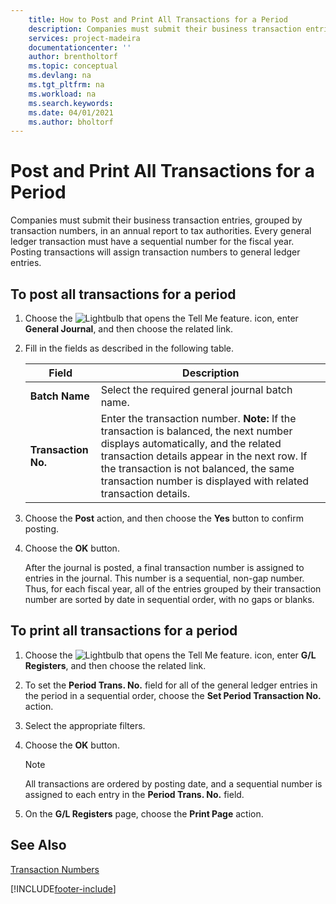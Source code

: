 ```yaml
---
    title: How to Post and Print All Transactions for a Period
    description: Companies must submit their business transaction entries, grouped by transaction numbers, in an annual report to tax authorities.
    services: project-madeira 
    documentationcenter: ''
    author: brentholtorf
    ms.topic: conceptual
    ms.devlang: na
    ms.tgt_pltfrm: na
    ms.workload: na
    ms.search.keywords:
    ms.date: 04/01/2021
    ms.author: bholtorf
---
```

# Post and Print All Transactions for a Period
Companies must submit their business transaction entries, grouped by transaction numbers, in an annual report to tax authorities. Every general ledger transaction must have a sequential number for the fiscal year. Posting transactions will assign transaction numbers to general ledger entries.  

## To post all transactions for a period  

1.  Choose the ![Lightbulb that opens the Tell Me feature.](../../media/ui-search/search_small.png "Tell me what you want to do") icon, enter **General Journal**, and then choose the related link.  
2.  Fill in the fields as described in the following table.  

    |Field|Description|  
    |---------------------------------|---------------------------------------|  
    |**Batch Name**|Select the required general journal batch name.|  
    |**Transaction No.**|Enter the transaction number. **Note:**  If the transaction is balanced, the next number displays automatically, and the related transaction details appear in the next row. If the transaction is not balanced, the same transaction number is displayed with related transaction details.|  

3.  Choose the **Post** action, and then choose the **Yes** button to confirm posting.  
4.  Choose the **OK** button.  

    After the journal is posted, a final transaction number is assigned to entries in the journal. This number is a sequential, non-gap number. Thus, for each fiscal year, all of the entries grouped by their transaction number are sorted by date in sequential order, with no gaps or blanks.  

## To print all transactions for a period  

1.  Choose the ![Lightbulb that opens the Tell Me feature.](../../media/ui-search/search_small.png "Tell me what you want to do") icon, enter **G/L Registers**, and then choose the related link.  
2.  To set the **Period Trans. No.** field for all of the general ledger entries in the period in a sequential order, choose the **Set Period Transaction No.** action.  
3.  Select the appropriate filters.  
4.  Choose the **OK** button.  

    > [!NOTE]  
    >  All transactions are ordered by posting date, and a sequential number is assigned to each entry in the **Period Trans. No.** field.  

5.  On the **G/L Registers** page, choose the **Print Page** action.  

## See Also  
 [Transaction Numbers](transaction-numbers.md)


[!INCLUDE[footer-include](../../includes/footer-banner.md)]